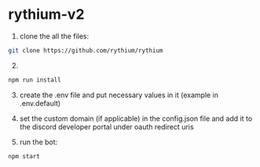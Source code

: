 # rythium-v2

1) clone the all the files:

```bash
git clone https://github.com/rythium/rythium
```

2)
```bash
npm run install
```

3) create the .env file and put necessary values in it (example in .env.default)

4) set the custom domain (if applicable) in the config.json file and add it to the discord developer portal under oauth redirect uris

4) run the bot:

```bash
npm start
```
